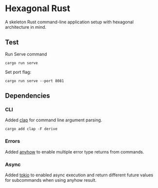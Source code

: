 # Hexagonal Rust

A skeleton Rust command-line application setup with hexagonal architecture in mind.

## Test

Run Serve command

```
cargo run serve
```

Set port flag:

```
cargo run serve --port 8081
```

## Dependencies

### CLI

Added [clap](https://github.com/clap-rs/clap) for command line argument parsing.

```
cargo add clap -F derive
```

### Errors

Added [anyhow](https://github.com/dtolnay/anyhow) to enable multiple error type returns from commands.

### Async

Added [tokio](https://github.com/tokio-rs/tokio) to enabled async execution and return different future
values for subcommands when using anyhow result.
